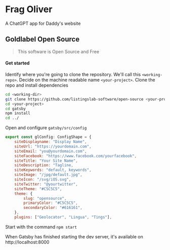 # Frag Oliver

A ChatGPT app for Daddy's website

## Goldlabel Open Source

> This software is Open Source and Free

#### Get started

Identify where you're going to clone the repository. We'll call this `<working-repo>`. Decide on the machine readable name `<your-project>`. Clone the repo and install dependencies

```bash
cd <working-dir>
git clone https://github.com/listingslab-software/open-source <your-project>
cd <your-project>
cd gatsby
npm install
cd ../
```

Open and configure `gatsby/src/config`

```javascript
export const glConfig: ConfigShape = {
    siteDisplayname: "Display Name", 
    siteUrl: "https://yourdomain.com",
    siteEmail: "you@yourdomain.com",
    siteFacebook: "https://www.facebook.com/yourfacebook",
    siteTitle: "Your Site Name",
    siteDescription: "Tagline,
    siteKeywords: "default, keywords",
    siteImage: "/jpg/default.jpg",
    siteIcon: "/svg/iOS.svg",
    siteTwitter: "@yourtwitter",
    siteTheme: "#C5C5C5",
    theme: {
        slug: "opensource",
        primaryColor: "#C5C5C5",
        secondaryColor: "#616161",
    },
    plugins: ["Geolocator", "Lingua", "Tings"],
```

Start with the command `npm start`

When Gatsby has finished starting the dev server, it's available on 
http://localhost:8000
